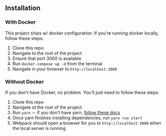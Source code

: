 ## Installation

### With Docker

This project ships w/ docker configuration. If you're running docker locally, follow these steps:

1. Clone this repo
2. Navigate to the root of the project
3. Ensure that port 3000 is available
4. Run `docker-compose up -d` from the terminal
5. Navigate in your browser to `http://localhost:3000`

### Without Docker

If you don't have Docker, no problem. You'll just need to follow these steps:

1. Clone this repo
2. Navigate ot the root of the project
3. Run `yarn` -- if you don't have yarn, [follow these docs](https://yarnpkg.com/en/docs/install)
4. Once yarn finishes installing dependencies, run `yarn run start`
5. Webpack should open a browser for you to `http://localhost:3000` when the local server is running
